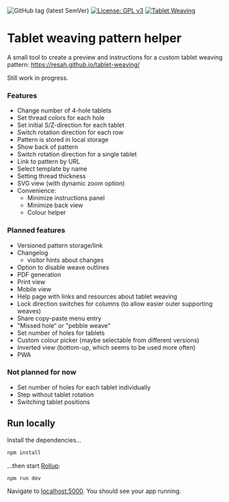 ![GitHub tag (latest SemVer)](https://img.shields.io/github/v/tag/resah/tablet-weaving)
[![License: GPL v3](https://img.shields.io/badge/License-GPLv3-blue.svg)](https://www.gnu.org/licenses/gpl-3.0)
[![Tablet Weaving](https://github.com/resah/tablet-weaving/actions/workflows/build-and-publish.yml/badge.svg)](https://github.com/resah/tablet-weaving/actions/workflows/build-and-publish.yml)


# Tablet weaving pattern helper

A small tool to create a preview and instructions for a custom tablet weaving pattern: https://resah.github.io/tablet-weaving/

Still work in progress.

### Features

* Change number of 4-hole tablets
* Set thread colors for each hole
* Set initial S/Z-direction for each tablet
* Switch rotation direction for each row
* Pattern is stored in local storage
* Show back of pattern
* Switch rotation direction for a single tablet
* Link to pattern by URL
* Select template by name
* Setting thread thickness
* SVG view (with dynamic zoom option)
* Convenience:
  * Minimize instructions panel
  * Minimize back view
  * Colour helper

### Planned features

* Versioned pattern storage/link
* Changelog 
  * visitor hints about changes
* Option to disable weave outlines
* PDF generation
* Print view
* Mobile view
* Help page with links and resources about tablet weaving
* Lock direction switches for columns (to allow easier outer supporting weaves)
* Share copy-paste menu entry
* "Missed hole“ or "pebble weave"
* Set number of holes for tablets
* Custom colour picker (maybe selectable from different versions)
* Inverted view (bottom-up, which seems to be used more often)
* PWA

### Not planned for now

* Set number of holes for each tablet individually
* Step without tablet rotation
* Switching tablet positions


## Run locally

Install the dependencies...

```bash
npm install
```

...then start [Rollup](https://rollupjs.org):

```bash
npm run dev
```

Navigate to [localhost:5000](http://localhost:5000). You should see your app running.
